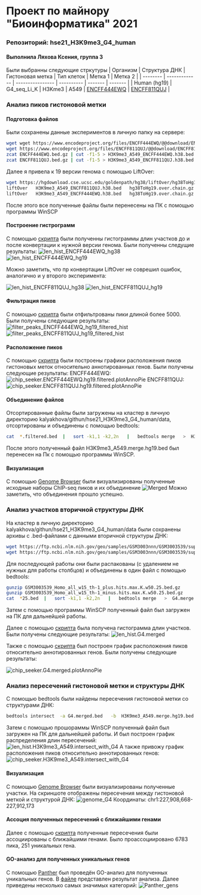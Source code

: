 # Проект по майнору "Биоинформатика" 2021
### Репозиторий: hse21_H3K9me3_G4_human
#### Выполнила Ляхова Ксения, группа 3
Были выбранны следующие стркутуры
| Организм | Структура ДНК | Гистоновая метка | Тип клеток | Метка 1 | Метка 2 |
| -------- | ------------- | ---------------- | ---------- | ------- | ------- |
| Human (hg19) | G4_seq_Li_K | H3Kme3 | A549 | [ENCFF444EWQ](https://www.encodeproject.org/files/ENCFF444EWQ/) | [ENCFF811QUJ](https://www.encodeproject.org/files/ENCFF432EMI/) |

### Анализ пиков гистоновой метки
####  Подготовка файлов
Были сохранены данные экспериментов в личную папку на сервере:
```bash
wget wget https://www.encodeproject.org/files/ENCFF444EWQ/@@download/ENCFF444EWQ.bed.gz
wget https://www.encodeproject.org/files/ENCFF811QUJ/@@download/ENCFF811QUJ.bed.gz
zcat ENCFF444EWQ.bed.gz | cut -f1-5 > H3K9me3_A549_ENCFF444EWQ.h38.bed
zcat ENCFF811QUJ.bed.gz | cut -f1-5 > H3K9me3_A549_ENCFF811QUJ.h38.bed
```
Далее я привела к 19 версии генома с помощью LiftOver:
```bash
wget https://hgdownload.cse.ucsc.edu/goldenpath/hg38/liftOver/hg38ToHg19.over.chain.gz
liftOver   H3K9me3_A549_ENCFF811QUJ.h38.bed   hg38ToHg19.over.chain.gz   H3K9me3_A549_ENCFF811QUJ.hg19.bed   H3K9me3_A549_ENCFF811QUJ.unmapped.bed
liftOver   H3K9me3_A549_ENCFF444EWQ.h38.bed   hg38ToHg19.over.chain.gz   H3K9me3_A549_ENCFF444EWQ.hg19.bed   H3K9me3_A549_ENCFF444EWQ.unmapped.bed
```
После этого все полученные файлы были перенесены на ПК с помощью программы WinSCP
#### Построение гистрограмм
С помощью [скрипта](https://github.com/KseniyaLyakhova/hse21_H3K9me3_G4_human/blob/main/src/%D0%93%D0%B8%D1%81%D1%82%D0%BE%D0%B3%D1%80%D0%B0%D0%BC%D0%BC%D1%8B.R) были полученны гистограммы длин участков до и после конвертации к нужной версии генома.
Были полученны следущие результаты:
![len_hist_ENCFF444EWQ_hg38](https://github.com/KseniyaLyakhova/hse21_H3K9me3_G4_human/blob/main/images/PNG%20files/len_hist.H3K9me3_A549_ENCFF444EWQ.h38-1.png)
![len_hist_ENCFF444EWQ_hg19](https://github.com/KseniyaLyakhova/hse21_H3K9me3_G4_human/blob/main/images/PNG%20files/len_hist.H3K9me3_A549_ENCFF444EWQ.hg19-1.png)

Можно заметить, что пр конвертации LiftOver не соврешил ошибок, аналогично и у второго эксперимента: 

![len_hist_ENCFF811QUJ_hg38](https://github.com/KseniyaLyakhova/hse21_H3K9me3_G4_human/blob/main/images/PNG%20files/len_hist.H3K9me3_A549_ENCFF811QUJ.h38-1.png)
![len_hist_ENCFF811QUJ_hg19](https://github.com/KseniyaLyakhova/hse21_H3K9me3_G4_human/blob/main/images/PNG%20files/len_hist.H3K9me3_A549_ENCFF811QUJ.hg19-1.png)

#### Фильтрация пиков
С помощью [скрипта](https://github.com/KseniyaLyakhova/hse21_H3K9me3_G4_human/blob/main/src/%D0%A4%D0%B8%D0%BB%D1%8C%D1%82%D1%80%D0%B0%D1%86%D0%B8%D1%8F.R) были отфильтрованы пики длиной более 5000. Были получены следующие результаты:
![filter_peaks_ENCFF444EWQ_hg19_filtered_hist](https://github.com/KseniyaLyakhova/hse21_H3K9me3_G4_human/blob/main/images/PNG%20files/filter_peaks.H3K9me3_A549_ENCFF444EWQ.hg19.filtered.hist-1.png)
![filter_peaks_ENCFF811QUJ_hg19_filtered_hist](https://github.com/KseniyaLyakhova/hse21_H3K9me3_G4_human/blob/main/images/PNG%20files/filter_peaks.H3K9me3_A549_ENCFF811QUJ.hg19.filtered.hist-1.png)

#### Расположение пиков
С помощью [скрипта](https://github.com/KseniyaLyakhova/hse21_H3K9me3_G4_human/blob/main/src/%D0%9F%D0%B0%D0%B9%20%D1%87%D0%B0%D1%80%D1%82.R) были построены графики расположения пиков гистоновых меток относительно аннотированных генов. Были получены следующие результаты:
ENCFF444EWQ:
![chip_seeker.ENCFF444EWQ.hg19.filtered.plotAnnoPie](https://github.com/KseniyaLyakhova/hse21_H3K9me3_G4_human/blob/main/images/chip_seeker.H3K9me3_A549_ENCFF444EWQ.hg19.filtered.plotAnnoPie.png)
ENCFF811QUJ:
![chip_seeker.ENCFF811QUJ.hg19.filtered.plotAnnoPie](https://github.com/KseniyaLyakhova/hse21_H3K9me3_G4_human/blob/main/images/chip_seeker.H3K9me3_A549_ENCFF811QUJ.hg19.filtered.plotAnnoPie.png)

#### Объединение файлов
Отсортированные файлы были загружены на кластер в личную директорию kalyakhova/githun/hse21_H3K9me3_G4_human/data, отсортированы и объединены с помощью bedtools:
```bash
cat  *.filtered.bed  |   sort -k1,1 -k2,2n   |   bedtools merge   >  H3K9me3_A549.merge.hg19.bed
```
После этого полученный файл H3K9me3_A549.merge.hg19.bed был перенесен на Пк с помощью программы WinSCP.

#### Визуализация
С помощью [Genome Browser](http://genome.ucsc.edu/s/kalyakhova/merges) были визуализированы полученные исходные наборы ChIP-seq пиков и их объединение
![Merged](https://github.com/KseniyaLyakhova/hse21_H3K9me3_G4_human/blob/main/images/PNG%20files/%D1%81%D0%BA%D1%80%D0%B8%D0%BD%20%D0%B8%D0%B7%20%D0%B1%D1%80%D0%B0%D1%83%D0%B7%D0%B5%D1%80%D0%B0.jpg)
Можно заметить, что объединения прошло успешно.

### Анализ участков вторичной структуры ДНК
На кластер в личную директорию kalyakhova/githun/hse21_H3K9me3_G4_human/data были сохранены архивы с .bed-файлами с данными вторичной структуры ДНК:
```bash
wget https://ftp.ncbi.nlm.nih.gov/geo/samples/GSM3003nnn/GSM3003539/suppl/GSM3003539_Homo_all_w15_th-1_minus.hits.max.K.w50.25.bed.gz
wget https://ftp.ncbi.nlm.nih.gov/geo/samples/GSM3003nnn/GSM3003539/suppl/GSM3003539_Homo_all_w15_th-1_plus.hits.max.K.w50.25.bed.gz
```
Для последующей работы они были распакованы (с удалением не нужных для работы столбцов) и объединены в один файл с помощью bedtools:
```bash
gunzip GSM3003539_Homo_all_w15_th-1_plus.hits.max.K.w50.25.bed.gz
gunzip GSM3003539_Homo_all_w15_th-1_minus.hits.max.K.w50.25.bed.gz    
cat  *25.bed  |   sort -k1,1 -k2,2n   |   bedtools merge   >  G4.merge.bed 
```
Затем с помощью программы WinSCP полученный файл был загружен на ПК для дальнейшей работы.

Далее с помощью [скрипта](https://github.com/KseniyaLyakhova/hse21_H3K9me3_G4_human/blob/main/src/%D0%93%D0%B8%D1%81%D1%82%D0%BE%D0%B3%D1%80%D0%B0%D0%BC%D0%BC%D1%8B.R) была получена гистограмма длин участков. Были получены следующие результаты:
![len_hist.G4.merged](https://github.com/KseniyaLyakhova/hse21_H3K9me3_G4_human/blob/main/images/PNG%20files/len_hist.G4.merge-1.png)

Также с помощью [скрипта](https://github.com/KseniyaLyakhova/hse21_H3K9me3_G4_human/blob/main/src/%D0%9F%D0%B0%D0%B9%20%D1%87%D0%B0%D1%80%D1%82.R) был построен график расположения пиков относительно аннотированных генов. Были получены следующие результаты:

![chip_seeker.G4.merged.plotAnnoPie](https://github.com/KseniyaLyakhova/hse21_H3K9me3_G4_human/blob/main/images/chip_seeker.G4.merge.plotAnnoPie.png)

### Анализ пересечений гистоновой метки и структуры ДНК
С помощью bedtools были найдены пересечения гистоновой метки со структурами ДНК:
```bash
bedtools intersect  -a G4.merged.bed   -b  H3K9me3_A549.merge.hg19.bed  >  H3K9me3_A549.intersect_with_G4.bed
```
Затем с помощью прошораммы WinSCP полученный файл был загружен на ПК для дальнейшей работы.
И был построен график распределения длин пересечений:
![len_hist.H3K9me3_A549.intersect_with_G4](https://github.com/KseniyaLyakhova/hse21_H3K9me3_G4_human/blob/main/images/PNG%20files/len_hist.H3K9me3_A549.intersect_with_G4-1.png)
А также привожу график расположения пиков относительно аннотированных генов:
![chip_seeker.H3K9me3_A549.intersect_with_G4](https://github.com/KseniyaLyakhova/hse21_H3K9me3_G4_human/blob/main/images/chip_seeker.H3K9me3_A549.intersect_with_G4.plotAnnoPie.png)
#### Визуализация
С помощью [Genome Browser](http://genome.ucsc.edu/s/kalyakhova/hse21_H3K9me3_G4_human) были визуализированы полученные участки.
На скриншоте отображены пересечения между гистоновой меткой и структурой ДНК:
![genome_G4](https://github.com/KseniyaLyakhova/hse21_H3K9me3_G4_human/blob/main/images/PNG%20files/%D1%81%D0%BA%D1%80%D0%B8%D0%BD%D1%88%D0%BE%D1%82.jpg)
Координаты: chr1:227,908,668-227,912,173
#### Ассоция полученных пересечений с ближайшими генами
Далее с помощью [скрипта](https://github.com/KseniyaLyakhova/hse21_H3K9me3_G4_human/blob/main/src/%D0%90%D0%BD%D0%BD%D0%BE%D1%82%D0%B0%D1%86%D0%B8%D1%8F%20%D0%B3%D0%B5%D0%BD%D0%BE%D0%B2.R) полученные пересечения были ассоциированы с ближайшими генами. Было проассоциировано 6783 пика, 251 уникальных гена.
#### GO-анализ для полученных уникальных генов
С помощью [Panther](http://pantherdb.org/) был проведён GO-анализ для полученных уникальных генов. В [файле](https://github.com/KseniyaLyakhova/hse21_H3K9me3_G4_human/blob/main/data/pantherdn_GO_analysis.txt) представлен результат анализа. Далее приведены несколько самых значимых категорий:
![Panther_gens](https://github.com/KseniyaLyakhova/hse21_H3K9me3_G4_human/blob/main/images/PNG%20files/%D1%81%D0%BA%D1%80%D0%B8%D0%BD%20%D1%81%20pantherdb.jpg)
